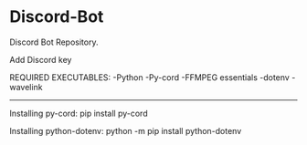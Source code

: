 # Discord-Bot
Discord Bot Repository.

Add Discord key

REQUIRED EXECUTABLES:
-Python
-Py-cord
-FFMPEG essentials
-dotenv
-wavelink


----------------
Installing py-cord:
pip install py-cord

Installing python-dotenv:
python -m pip install python-dotenv

